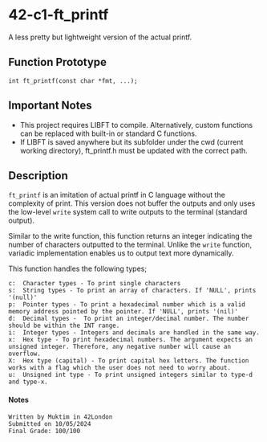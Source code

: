 # 42-c1-ft_printf
A less pretty but lightweight version of the actual printf.

## **Function Prototype**
	int	ft_printf(const char *fmt, ...);
 
## **Important Notes**
- This project requires LIBFT to compile. Alternatively, custom functions can be replaced with built-in or standard C functions.
- If LIBFT is saved anywhere but its subfolder under the cwd (current working directory), ft_printf.h must be updated with the correct path. 

## **Description**
`ft_printf` is an imitation of actual printf in C language without the complexity of print. This version does not buffer the outputs and only uses the low-level `write` system call to write outputs to the terminal (standard output).

Similar to the write function, this function returns an integer indicating the number of characters outputted to the terminal. Unlike the `write` function, variadic implementation enables us to output text more dynamically.

This function handles the following types;
```
c:  Character types - To print single characters
s:  String types - To print an array of characters. If 'NULL', prints '(null)'
p:  Pointer types - To print a hexadecimal number which is a valid memory address pointed by the pointer. If 'NULL', prints '(nil)'
d:  Decimal types -  To print an integer/decimal number. The number should be within the INT range.
i:  Integer types - Integers and decimals are handled in the same way.
x:  Hex type - To print hexadecimal numbers. The argument expects an unsigned integer. Therefore, any negative number will cause an overflow.
X:  Hex type (capital) - To print capital hex letters. The function works with a flag which the user does not need to worry about.
u:  Unsigned int type - To print unsigned integers similar to type-d and type-x.
```

#### **Notes**
    Written by Muktim in 42London
    Submitted on 10/05/2024
    Final Grade: 100/100
